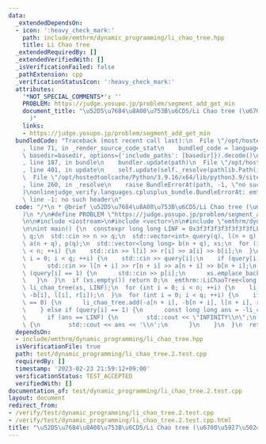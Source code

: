 ```yaml
---
data:
  _extendedDependsOn:
  - icon: ':heavy_check_mark:'
    path: include/emthrm/dynamic_programming/li_chao_tree.hpp
    title: Li Chao tree
  _extendedRequiredBy: []
  _extendedVerifiedWith: []
  _isVerificationFailed: false
  _pathExtension: cpp
  _verificationStatusIcon: ':heavy_check_mark:'
  attributes:
    '*NOT_SPECIAL_COMMENTS*': ''
    PROBLEM: https://judge.yosupo.jp/problem/segment_add_get_min
    document_title: "\u52D5\u7684\u8A08\u753B\u6CD5/Li Chao tree (\u6700\u5927\u5024\
      )"
    links:
    - https://judge.yosupo.jp/problem/segment_add_get_min
  bundledCode: "Traceback (most recent call last):\n  File \"/opt/hostedtoolcache/Python/3.9.16/x64/lib/python3.9/site-packages/onlinejudge_verify/documentation/build.py\"\
    , line 71, in _render_source_code_stat\n    bundled_code = language.bundle(stat.path,\
    \ basedir=basedir, options={'include_paths': [basedir]}).decode()\n  File \"/opt/hostedtoolcache/Python/3.9.16/x64/lib/python3.9/site-packages/onlinejudge_verify/languages/cplusplus.py\"\
    , line 187, in bundle\n    bundler.update(path)\n  File \"/opt/hostedtoolcache/Python/3.9.16/x64/lib/python3.9/site-packages/onlinejudge_verify/languages/cplusplus_bundle.py\"\
    , line 401, in update\n    self.update(self._resolve(pathlib.Path(included), included_from=path))\n\
    \  File \"/opt/hostedtoolcache/Python/3.9.16/x64/lib/python3.9/site-packages/onlinejudge_verify/languages/cplusplus_bundle.py\"\
    , line 260, in _resolve\n    raise BundleErrorAt(path, -1, \"no such header\"\
    )\nonlinejudge_verify.languages.cplusplus_bundle.BundleErrorAt: emthrm/dynamic_programming/li_chao_tree.hpp:\
    \ line -1: no such header\n"
  code: "/*\n * @brief \u52D5\u7684\u8A08\u753B\u6CD5/Li Chao tree (\u6700\u5927\u5024\
    )\n */\n#define PROBLEM \"https://judge.yosupo.jp/problem/segment_add_get_min\"\
    \n\n#include <iostream>\n#include <vector>\n\n#include \"emthrm/dynamic_programming/li_chao_tree.hpp\"\
    \n\nint main() {\n  constexpr long long LINF = 0x3f3f3f3f3f3f3f3fLL;\n  int n,\
    \ q;\n  std::cin >> n >> q;\n  std::vector<int> query(q), l(n + q), r(n + q),\
    \ a(n + q), p(q);\n  std::vector<long long> b(n + q), xs;\n  for (int i = 0; i\
    \ < n; ++i) {\n    std::cin >> l[i] >> r[i] >> a[i] >> b[i];\n  }\n  for (int\
    \ i = 0; i < q; ++i) {\n    std::cin >> query[i];\n    if (query[i] == 0) {\n\
    \      std::cin >> l[n + i] >> r[n + i] >> a[n + i] >> b[n + i];\n    } else if\
    \ (query[i] == 1) {\n      std::cin >> p[i];\n      xs.emplace_back(p[i]);\n \
    \   }\n  }\n  if (xs.empty()) return 0;\n  emthrm::LiChaoTree<long long, false>\
    \ li_chao_tree(xs, LINF);\n  for (int i = 0; i < n; ++i) {\n    li_chao_tree.add(-a[i],\
    \ -b[i], l[i], r[i]);\n  }\n  for (int i = 0; i < q; ++i) {\n    if (query[i]\
    \ == 0) {\n      li_chao_tree.add(-a[n + i], -b[n + i], l[n + i], r[n + i]);\n\
    \    } else if (query[i] == 1) {\n      const long long ans = -li_chao_tree.query(p[i]);\n\
    \      if (ans == LINF) {\n        std::cout << \"INFINITY\\n\";\n      } else\
    \ {\n        std::cout << ans << '\\n';\n      }\n    }\n  }\n  return 0;\n}\n"
  dependsOn:
  - include/emthrm/dynamic_programming/li_chao_tree.hpp
  isVerificationFile: true
  path: test/dynamic_programming/li_chao_tree.2.test.cpp
  requiredBy: []
  timestamp: '2023-02-23 21:59:12+09:00'
  verificationStatus: TEST_ACCEPTED
  verifiedWith: []
documentation_of: test/dynamic_programming/li_chao_tree.2.test.cpp
layout: document
redirect_from:
- /verify/test/dynamic_programming/li_chao_tree.2.test.cpp
- /verify/test/dynamic_programming/li_chao_tree.2.test.cpp.html
title: "\u52D5\u7684\u8A08\u753B\u6CD5/Li Chao tree (\u6700\u5927\u5024)"
---
```

